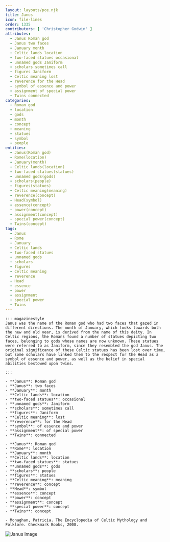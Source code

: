 ```yaml
---
layout: layouts/pce.njk
title: Janus
icon: file-lines
order: 1335
contributors: [ 'Christopher Godwin' ]
attributes:
  - Janus Roman god
  - Janus two faces
  - January month
  - Celtic lands location
  - two-faced statues occasional
  - unnamed gods Janiform
  - scholars sometimes call
  - figures Janiform
  - Celtic meaning lost
  - reverence for the Head
  - symbol of essence and power
  - assignment of special power
  - Twins connected
categories:
  - Roman god
  - location
  - gods
  - month
  - concept
  - meaning
  - statues
  - symbol
  - people
entities:
  - Janus(Roman god)
  - Rome(location)
  - January(month)
  - Celtic lands(location)
  - two-faced statues(statues)
  - unnamed gods(gods)
  - scholars(people)
  - figures(statues)
  - Celtic meaning(meaning)
  - reverence(concept)
  - Head(symbol)
  - essence(concept)
  - power(concept)
  - assignment(concept)
  - special power(concept)
  - Twins(concept)
tags:
  - Janus
  - Rome
  - January
  - Celtic lands
  - two-faced statues
  - unnamed gods
  - scholars
  - figures
  - Celtic meaning
  - reverence
  - Head
  - essence
  - power
  - assignment
  - special power
  - Twins
---
```

``` tab [group1:Info]
::: magazinestyle
Janus was the name of the Roman god who had two faces that gazed in different directions. The month of January, which looks towards both the new and old year, is derived from the name of this deity. In Celtic regions, the Romans found a number of statues depicting two faces, belonging to gods whose names are now unknown. These statues were referred to as Janiform, since they resembled the god Janus. The original significance of these Celtic statues has been lost over time, but some scholars have linked them to the respect for the Head as a symbol of essence and power, as well as the belief in special abilities bestowed upon twins.

:::
```
``` tab [group1:Attributes]
- **Janus**: Roman god
- **Janus**: two faces
- **January**: month
- **Celtic lands**: location
- **two-faced statues**: occasional
- **unnamed gods**: Janiform
- **scholars**: sometimes call
- **figures**: Janiform
- **Celtic meaning**: lost
- **reverence**: for the Head
- **symbol**: of essence and power
- **assignment**: of special power
- **Twins**: connected
```
``` tab [group1:Entities]
- **Janus**: Roman god
- **Rome**: location
- **January**: month
- **Celtic lands**: location
- **two-faced statues**: statues
- **unnamed gods**: gods
- **scholars**: people
- **figures**: statues
- **Celtic meaning**: meaning
- **reverence**: concept
- **Head**: symbol
- **essence**: concept
- **power**: concept
- **assignment**: concept
- **special power**: concept
- **Twins**: concept
```
``` tab [group1:Sources]
- Monaghan, Patricia. The Encyclopedia of Celtic Mythology and Folklore. Checkmark Books, 2008.
```
![Janus Image](['https://upload.wikimedia.org/wikipedia/commons/thumb/3/34/Double_herm_Chiaramonti_Inv1395.jpg/1200px-Double_herm_Chiaramonti_Inv1395.jpg'])
